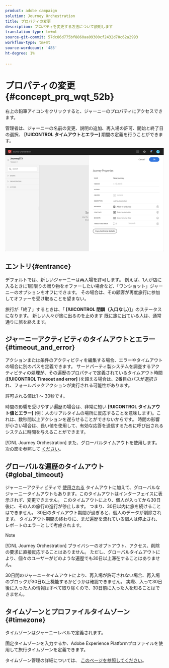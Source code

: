 ```yaml
---
product: adobe campaign
solution: Journey Orchestration
title: プロパティの変更
description: プロパティを変更する方法について説明します
translation-type: tm+mt
source-git-commit: 57dc86d775bf8860aa09300cf2432d70c62a2993
workflow-type: tm+mt
source-wordcount: '485'
ht-degree: 1%

---
```




# プロパティの変更 {#concept_prq_wqt_52b}

右上の鉛筆アイコンをクリックすると、ジャーニーのプロパティにアクセスできます。

管理者は、ジャーニーの名前の変更、説明の追加、再入場の許可、開始と終了日の選択、 **[!UICONTROL タイムアウトとエラー]** 期間の定義を行うことができます。

![](../assets/journey32.png)

## エントリ{#entrance}

デフォルトでは、新しいジャーニーは再入場を許可します。 例えば、1人が店に入るときに1回限りの贈り物をオファーしたい場合など、「ワンショット」ジャーニーのオプションをオフにできます。 その場合は、その顧客が再度旅行に参加してオファーを受け取ることを望まない。

旅行が「終了」するときは、「 **[!UICONTROL 閉鎖（入口なし）]**」のステータスになります。 新しい人々が旅に出るのを止めます 既に旅に出ている人は、通常通りに旅を終えます。

## ジャーニーアクティビティのタイムアウトとエラー {#timeout_and_error}

アクションまたは条件のアクティビティを編集する場合、エラーやタイムアウトの場合に別のパスを定義できます。 サードパーティ製システムを調査するアクティビティの処理が、その遍歴のプロパティで定義されているタイムアウト時間(**[!UICONTROL Timeout and error]** )を超える場合は、2番目のパスが選択され、フォールバックアクションが実行される可能性があります。

許可される値は1 ～ 30秒です。

時間の影響を受けやすい遍歴の場合は、非常に短い **[!UICONTROL タイムアウト値とエラー]** (例：人のリアルタイムの場所に反応することを意味します)。これは、数秒間以上アクションを遅らせることができないからです。 時間の影響が小さい場合は、長い値を使用して、有効な応答を送信するために呼び出されるシステムに時間を与えることができます。

[!DNL Journey Orchestration] また、グローバルタイムアウトを使用します。 次の節を参照して [ください](#global_timeout)。

## グローバルな遍歴のタイムアウト {#global_timeout}

ジャーニーアクティビティで [使用される](#timeout_and_error) タイムアウトに加えて、グローバルなジャーニータイムアウトもあります。このタイムアウトはインターフェイスに表示されず、変更できません。 このタイムアウトにより、個人が入ってから30日後に、その人の旅行の進行が停止します。 つまり、30日以内に旅を続けることはできません。 30日のタイムアウト期間が過ぎると、個人のデータが削除されます。 タイムアウト期間の終わりに、まだ遍歴を流れている個人は停止され、レポートのエラーとして考慮されます。

>[!NOTE]
>
>[!DNL Journey Orchestration] プライバシーのオプトアウト、アクセス、削除の要求に直接反応することはありません。 ただし、グローバルタイムアウトにより、個々のユーザーがどのような遍歴でも30日以上滞在することはありません。

30日間のジャーニータイムアウトにより、再入場が許可されない場合、再入場のブロックが30日以上機能するかどうかは確認できません。 実際、入って30日後に入った人の情報はすべて取り除くので、30日前に入った人を知ることはできません。

## タイムゾーンとプロファイルタイムゾーン {#timezone}

タイムゾーンはジャーニーレベルで定義されます。

固定タイムゾーンを入力するか、Adobe Experience Platformプロファイルを使用して旅行タイムゾーンを定義できます。

タイムゾーン管理の詳細については、 [このページを参照してください](../building-journeys/timezone-management.md)。
